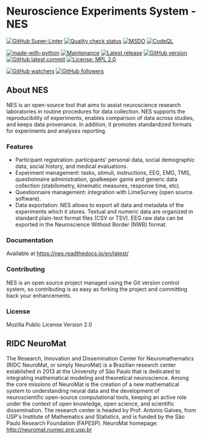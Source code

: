 # Neuroscience Experiments System - NES

[![GitHub Super-Linter](https://github.com/mcostat/nes/actions/workflows/super-linter.yml/badge.svg)](https://github.com/marketplace/actions/super-linter)
[![Quality check status](https://github.com/mcostat/nes/actions/workflows/quality.yml/badge.svg)](https://github.com/mcostat/nes/actions/workflows/quality.yml)
[![MSDO](https://github.com/mcostat/nes/actions/workflows/defender-for-devops.yml/badge.svg)](https://github.com/mcostat/nes/actions/workflows/defender-for-devops.yml)
[![CodeQL](https://github.com/mcostat/nes/actions/workflows/github-code-scanning/codeql/badge.svg?branch=master)](https://github.com/mcostat/nes/actions/workflows/github-code-scanning/codeql)

[![made-with-python](https://img.shields.io/badge/Made%20with-Python-1f425f.svg)](https://www.python.org/)
[![Maintenance](https://img.shields.io/badge/Maintained%3F-yes-green.svg)](https://GitHub.com/Naereen/StrapDown.js/graphs/commit-activity)
[![Latest release](https://badgen.net/github/release/mcostat/nes)](https://github.com/mcostat/nes/releases)
[![GitHub version](https://badge.fury.io/gh/mcostat%2Fnes.js.svg)](https://github.com/mcostat/nes)
[![GitHub latest commit](https://badgen.net/github/last-commit/mcostat/nes)](https://github.com/mcostat/nes/commit/)
[![License: MPL 2.0](https://img.shields.io/badge/License-MPL_2.0-brightgreen.svg)](https://opensource.org/licenses/MPL-2.0)

[![GitHub watchers](https://img.shields.io/github/watchers/mcostat/nes.svg?style=social&label=Watch&maxAge=2592000)](https://github.com/mcostat/nes/watchers/)
[![GitHub followers](https://img.shields.io/github/followers/mcostat.svg?style=social&label=Follow&maxAge=2592000)](https://github.com/mcostat?tab=followers)



## About NES

NES is an open-source tool that aims to assist neuroscience research laboratories in routine procedures for data collection. NES supports the reproducibility of experiments, enables comparison of data across studies, and keeps data provenance. In addition, it promotes standardized formats for experiments and analyses reporting.

### Features

- Participant registration: participants’ personal data, social demographic data, social history, and medical evaluations.
- Experiment management: tasks, stimuli, instructions, EEG, EMG, TMS, questionnaire administration, goalkeeper game and generic data collection (stabilometry, kinematic measures, response time, etc).
- Questionnaire management: integration with LimeSurvey (open source software).
- Data exportation: NES allows to export all data and metadata of the experiments which it stores. Textual and numeric data are organized in standard plain-text format files (CSV or TSV). EEG raw data can be exported in the Neuroscience Without Border (NWB) format.

### Documentation

Available at https://nes.readthedocs.io/en/latest/

### Contributing

NES is an open source project managed using the Git version control system, so contributing is as easy as forking the project and committing back your enhancements.

### License

Mozilla Public License Version 2.0

## RIDC NeuroMat

The Research, Innovation and Dissemination Center for Neuromathematics (RIDC NeuroMat, or simply NeuroMat) is a Brazilian research center established in 2013 at the University of São Paulo that is dedicated to integrating mathematical modeling and theoretical neuroscience. Among the core missions of NeuroMat is the creation of a new mathematical system to understanding neural data and the development of neuroscientific open-source computational tools, keeping an active role under the context of open knowledge, open science, and scientific dissemination. The research center is headed by Prof. Antonio Galves, from USP's Institute of Mathematics and Statistics, and is funded by the São Paulo Research Foundation (FAPESP). NeuroMat homepage: http://neuromat.numec.prp.usp.br
